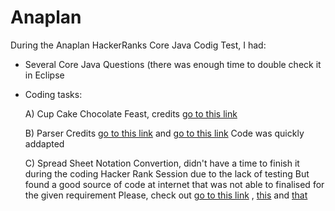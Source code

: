 # Anaplan

During the Anaplan HackerRanks Core Java Codig Test, I had:
* Several Core Java Questions (there was enough time to double check it in Eclipse
* Coding tasks:

	A) Cup Cake Chocolate Feast, credits [go to this link](https://github.com/havelessbemore/hackerrank/blob/master/algorithms/implementation/chocolate-feast.java)

	B) Parser Credits [go to this link](https://repl.it/@narasakumar/FlippantDualDobermanpinscher) and [go to this link](https://stackoverflow.com/questions/48779489/regular-expression-to-find-a-string-included-between-two-brackets)
           Code was quickly addapted

	C) Spread Sheet Notation Convertion, didn't have a time to finish it during the coding Hacker Rank Session due to the lack of testing
	   But found a good source of code at internet that was not able to finalised for the given requirement
	   Please, check out  [go to this link](https://codereview.stackexchange.com/questions/44545/excel-column-string-to-row-number-and-vice-versa) ,  [this](https://www.java-forums.org/new-java/25873-convert-number-roman-numerals.html) and [that](https://www.careercup.com/question?id=5735545137266688)